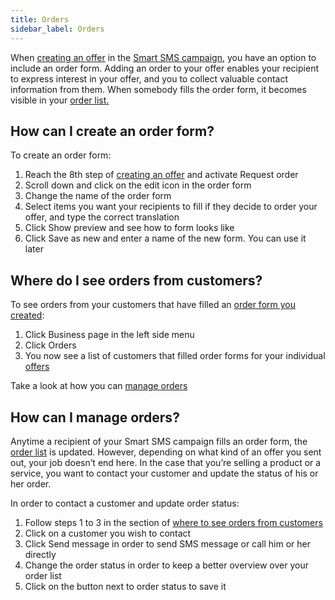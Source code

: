 ```yaml
---
title: Orders 
sidebar_label: Orders
---
```


When [creating an offer](offers.md#how-can-i-create-and-send-an-offer) in the [Smart SMS campaign](building-and-sending-campaigns.md#how-do-i-create-and-send-smart-sms-campaign-on-bulkgate), you have an option to include an order form. Adding an order to your offer enables your recipient to express interest in your offer, and you to collect valuable contact information from them. When somebody fills the order form, it becomes visible in your [order list.](#where-do-i-see-orders-from-customers)

## How can I create an order form?
To create an order form:
1.	Reach the 8th step of [creating an offer](offers.md#how-can-i-create-and-send-an-offer) and activate Request order
2.	Scroll down and click on the edit icon in the order form
3.	Change the name of the order form
4.	Select items you want your recipients to fill if they decide to order your offer, and type the correct translation
5.	Click Show preview and see how to form looks like
6.	Click Save as new and enter a name of the new form. You can use it later

## Where do I see orders from customers?
To see orders from your customers that have filled an [order form you created](#how-can-i-create-an-order-form):
1.	Click Business page in the left side menu 
2.	Click Orders
3.	You now see a list of customers that filled order forms for your individual [offers]( https://www.bulkgate.com/en/solutions/smart-sms#offers) 

Take a look at how you can [manage orders](#how-can-i-manage-orders)

## How can I manage orders?
Anytime a recipient of your Smart SMS campaign fills an order form, the [order list](#where-do-i-see-orders-from-customers) is updated. However, depending on what kind of an offer you sent out, your job doesn’t end here. 
In the case that you’re selling a product or a service, you want to contact your customer and update the status of his or her order.

In order to contact a customer and update order status:
1.	Follow steps 1 to 3 in the section of [where to see orders from customers](#where-do-i-see-orders-from-customers)
2.	Click on a customer you wish to contact
3.	Click Send message in order to send SMS message or call him or her directly
4.	Change the order status in order to keep a better overview over your order list
5.	Click on the button next to order status to save it
